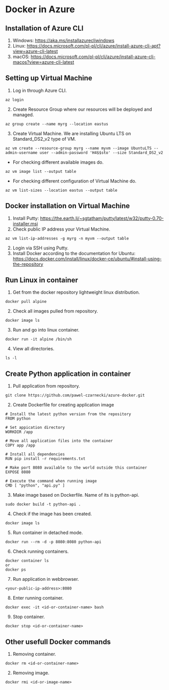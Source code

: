 # Docker in Azure

## Installation of Azure CLI 
1. Windows: https://aka.ms/installazurecliwindows
2. Linux: https://docs.microsoft.com/pl-pl/cli/azure/install-azure-cli-apt?view=azure-cli-latest
3. macOS: https://docs.microsoft.com/pl-pl/cli/azure/install-azure-cli-macos?view=azure-cli-latest

## Setting up Virtual Machine
1. Log in through Azure CLI.
```
az login
```
2. Create Resource Group where our resources will be deployed and managed.
```
az group create --name myrg --location eastus
```
3. Create Virtual Machine. We are installing Ubuntu LTS on Standard_DS2_v2 type of VM.
```
az vm create --resource-group myrg --name myvm --image UbuntuLTS --admin-username user --admin-password 'H4$$sło' --size Standard_DS2_v2
```
* For checking different available images do.
```
az vm image list --output table
```
* For checking different configuration of Virtual Machine do.
```
az vm list-sizes --location eastus --output table
```

## Docker installation on Virtual Machine
1. Install Putty: https://the.earth.li/~sgtatham/putty/latest/w32/putty-0.70-installer.msi
2. Check public IP address your Virtual Machine.
```
az vm list-ip-addresses -g myrg -n myvm --output table
```
2. Login via SSH using Putty.
3. Install Docker according to the documentation for Ubuntu: https://docs.docker.com/install/linux/docker-ce/ubuntu/#install-using-the-repository

## Run Linux in container
1. Get from the docker repository lightweight linux distribution.
```
docker pull alpine
```
2. Check all images pulled from repository.
```
docker image ls
```
3. Run and go into linux container.
```
docker run -it alpine /bin/sh
```
4. View all directories.
```
ls -l
```

## Create Python application in container
1. Pull application from repository.
```
git clone https://github.com/pawel-czarnecki/azure-docker.git
```
2. Create Dockerfile for creating application image
```
# Install the latest python version from the repository
FROM python

# Set appication directory
WORKDIR /app

# Move all application files into the container
COPY app /app

# Install all dependencies
RUN pip install -r requirements.txt

# Make port 8080 available to the world outside this container
EXPOSE 8080

# Execute the command when running image
CMD [ "python", "api.py" ]
```
3. Make image based on Dockerfile. Name of its is python-api.
```
sudo docker build -t python-api .
```
4. Check if the image has been created.
```
docker image ls
```
5. Run container in detached mode.
```
docker run --rm -d -p 8080:8080 python-api
```
6. Check running containers.
```
docker container ls
or
docker ps
```
7. Run application in webbrowser.
```
<your-public-ip-address>:8080
```
8. Enter running container.
```
docker exec -it <id-or-container-name> bash
```
9. Stop container.
```
docker stop <id-or-container-name>
```

## Other usefull Docker commands
1. Removing container.
```
docker rm <id-or-container-name>
```
2. Removing image.
```
docker rmi <id-or-image-name>
```
